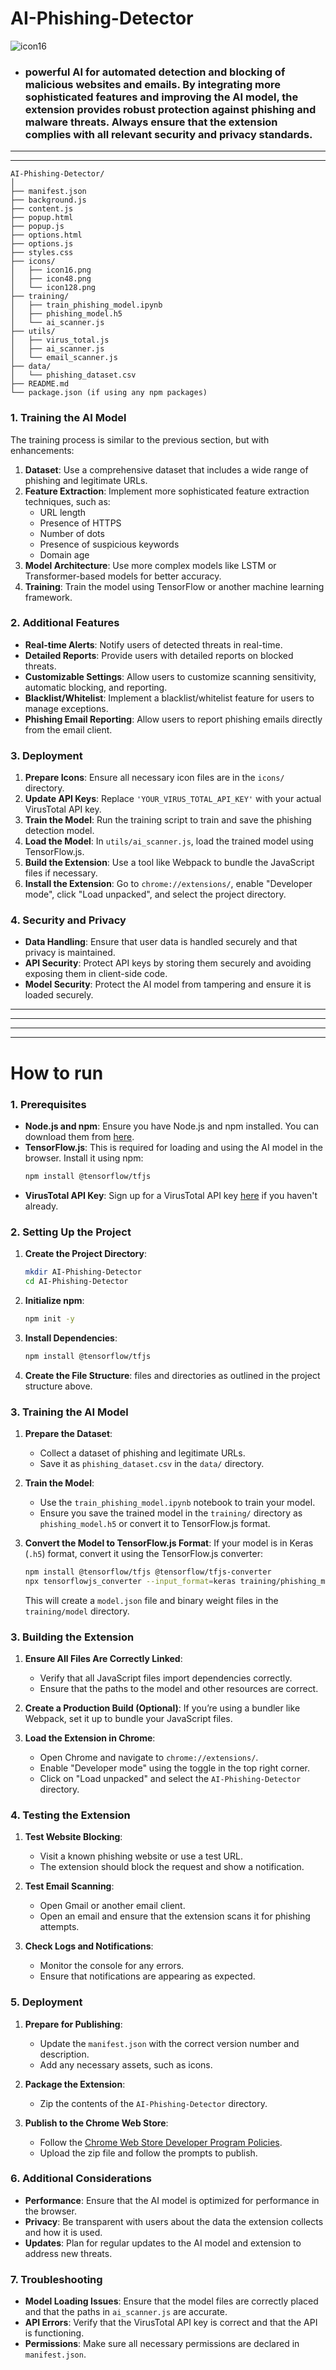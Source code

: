 # AI-Phishing-Detector
![icon16](https://github.com/user-attachments/assets/6e1147a8-75b2-4886-9ecf-e9a381357a10)
- ### powerful AI for automated detection and blocking of malicious websites and emails. By integrating more sophisticated features and improving the AI model, the extension provides robust protection against phishing and malware threats. Always ensure that the extension complies with all relevant security and privacy standards.
 


---
---

```
AI-Phishing-Detector/
│
├── manifest.json
├── background.js
├── content.js
├── popup.html
├── popup.js
├── options.html
├── options.js
├── styles.css
├── icons/
│   ├── icon16.png
│   ├── icon48.png
│   └── icon128.png
├── training/
│   ├── train_phishing_model.ipynb
│   ├── phishing_model.h5
│   └── ai_scanner.js
├── utils/
│   ├── virus_total.js
│   ├── ai_scanner.js
│   └── email_scanner.js
├── data/
│   └── phishing_dataset.csv
├── README.md
└── package.json (if using any npm packages)
```

 

### **1. Training the AI Model**

The training process is similar to the previous section, but with enhancements:

1. **Dataset**: Use a comprehensive dataset that includes a wide range of phishing and legitimate URLs.
2. **Feature Extraction**: Implement more sophisticated feature extraction techniques, such as:
   - URL length
   - Presence of HTTPS
   - Number of dots
   - Presence of suspicious keywords
   - Domain age
3. **Model Architecture**: Use more complex models like LSTM or Transformer-based models for better accuracy.
4. **Training**: Train the model using TensorFlow or another machine learning framework.

### **2. Additional Features**

- **Real-time Alerts**: Notify users of detected threats in real-time.
- **Detailed Reports**: Provide users with detailed reports on blocked threats.
- **Customizable Settings**: Allow users to customize scanning sensitivity, automatic blocking, and reporting.
- **Blacklist/Whitelist**: Implement a blacklist/whitelist feature for users to manage exceptions.
- **Phishing Email Reporting**: Allow users to report phishing emails directly from the email client.

### **3. Deployment**

1. **Prepare Icons**: Ensure all necessary icon files are in the `icons/` directory.
2. **Update API Keys**: Replace `'YOUR_VIRUS_TOTAL_API_KEY'` with your actual VirusTotal API key.
3. **Train the Model**: Run the training script to train and save the phishing detection model.
4. **Load the Model**: In `utils/ai_scanner.js`, load the trained model using TensorFlow.js.
5. **Build the Extension**: Use a tool like Webpack to bundle the JavaScript files if necessary.
6. **Install the Extension**: Go to `chrome://extensions/`, enable "Developer mode", click "Load unpacked", and select the project directory.

### **4. Security and Privacy**

- **Data Handling**: Ensure that user data is handled securely and that privacy is maintained.
- **API Security**: Protect API keys by storing them securely and avoiding exposing them in client-side code.
- **Model Security**: Protect the AI model from tampering and ensure it is loaded securely.

 




---
---
---
---
# How to run
 

### **1. Prerequisites**

- **Node.js and npm**: Ensure you have Node.js and npm installed. You can download them from [here](https://nodejs.org/).
- **TensorFlow.js**: This is required for loading and using the AI model in the browser. Install it using npm:
  ```bash
  npm install @tensorflow/tfjs
  ```
- **VirusTotal API Key**: Sign up for a VirusTotal API key [here](https://www.virustotal.com/gui/join-us) if you haven't already.

### **2. Setting Up the Project**

1. **Create the Project Directory**:
   ```bash
   mkdir AI-Phishing-Detector
   cd AI-Phishing-Detector
   ```

2. **Initialize npm**:
   ```bash
   npm init -y
   ```

3. **Install Dependencies**:
   ```bash
   npm install @tensorflow/tfjs
   ```

4. **Create the File Structure**:
  files and directories as outlined in the project structure above.

### **3. Training the AI Model**

1. **Prepare the Dataset**:
   - Collect a dataset of phishing and legitimate URLs.
   - Save it as `phishing_dataset.csv` in the `data/` directory.

2. **Train the Model**:
   - Use the `train_phishing_model.ipynb` notebook to train your model.
   - Ensure you save the trained model in the `training/` directory as `phishing_model.h5` or convert it to TensorFlow.js format.

3. **Convert the Model to TensorFlow.js Format**:
   If your model is in Keras (`.h5`) format, convert it using the TensorFlow.js converter:
   ```bash
   npm install @tensorflow/tfjs @tensorflow/tfjs-converter
   npx tensorflowjs_converter --input_format=keras training/phishing_model.h5 training/model
   ```
   This will create a `model.json` file and binary weight files in the `training/model` directory.


 


### **3. Building the Extension**

1. **Ensure All Files Are Correctly Linked**:
   - Verify that all JavaScript files import dependencies correctly.
   - Ensure that the paths to the model and other resources are correct.

2. **Create a Production Build (Optional)**:
   If you’re using a bundler like Webpack, set it up to bundle your JavaScript files.

3. **Load the Extension in Chrome**:
   - Open Chrome and navigate to `chrome://extensions/`.
   - Enable "Developer mode" using the toggle in the top right corner.
   - Click on "Load unpacked" and select the `AI-Phishing-Detector` directory.

### **4. Testing the Extension**

1. **Test Website Blocking**:
   - Visit a known phishing website or use a test URL.
   - The extension should block the request and show a notification.

2. **Test Email Scanning**:
   - Open Gmail or another email client.
   - Open an email and ensure that the extension scans it for phishing attempts.

3. **Check Logs and Notifications**:
   - Monitor the console for any errors.
   - Ensure that notifications are appearing as expected.

### **5. Deployment**

1. **Prepare for Publishing**:
   - Update the `manifest.json` with the correct version number and description.
   - Add any necessary assets, such as icons.

2. **Package the Extension**:
   - Zip the contents of the `AI-Phishing-Detector` directory.

3. **Publish to the Chrome Web Store**:
   - Follow the [Chrome Web Store Developer Program Policies](https://developer.chrome.com/docs/webstore/program_policies/).
   - Upload the zip file and follow the prompts to publish.

### **6. Additional Considerations**

- **Performance**: Ensure that the AI model is optimized for performance in the browser.
- **Privacy**: Be transparent with users about the data the extension collects and how it is used.
- **Updates**: Plan for regular updates to the AI model and extension to address new threats.

### **7. Troubleshooting**

- **Model Loading Issues**: Ensure that the model files are correctly placed and that the paths in `ai_scanner.js` are accurate.
- **API Errors**: Verify that the VirusTotal API key is correct and that the API is functioning.
- **Permissions**: Make sure all necessary permissions are declared in `manifest.json`.

 




